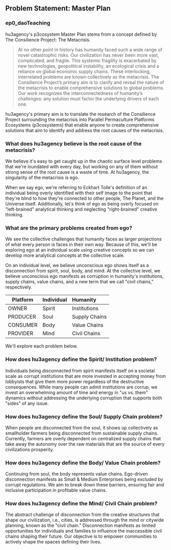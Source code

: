 ## Problem Statement: Master Plan
### ep0_daoTeaching

hu3agency's p3cosystem Master Plan stems from a concept defined by The Consilience Project: The Metacrisis.

> At no other point in history has humanity faced such a wide range of novel catastrophic risks. Our civilization has never been more vast, complicated, and fragile. This systemic fragility is exacerbated by new technologies, geopolitical instability, an ecological crisis and a reliance on global economic supply chains. These interlocking, interrelated problems are known collectively as the metacrisis. The Consilience Project’s primary aim is to clarify and reveal the nature of the metacrisis to enable comprehensive solutions to global problems. Our work recognizes the interconnectedness of humanity’s challenges: any solution must factor the underlying drivers of each one.

hu3agency's primary aim is to translate the research of the Consilience Project surrounding the metacrisis into Parallel Permaculture Platforms Ecosystems (p3cosystems) that enable anyone to create comprehensive solutions that aim to identify and address the root causes of the metacrisis. 

### What does hu3agency believe is the root cause of the metacrisis?

We believe it's easy to get caught up in the chaotic surface level problems that we're inundated with every day, but working on any of them without strong sense of the root cause is a waste of time. At hu3agency, the singularity of the metacrisis is ego. 

When we say ego, we're referring to Eckhart Tolle's definition of an individual being overly identified with their self image to the point that they're blind to how they're connected to other people, The Planet, and the Universe itself. Additionally, let's think of ego as being overly focused on "left-brained" analytical thinking and neglecting "right-brained" creative thinking.

### What are the primary problems created from ego?

We see the collective challenges that humanity faces as larger projections of what every person is faces in their own way. Because of this, we'll be exploring ego at an individual scale using creative concepts so we can develop more analytical concepts at the collective scale.

On an individual level, we believe unconscious ego shows itself as a disconnection from spirit, soul, body, and mind. At the collective level, we believe unconscious ego manifests as corruption in humanity's institutions, supply chains, value chains, and a new term that we call "civil chains," respectively.

Platform | Individual | Humanity  
--- | --- | :--- 
OWNER      | Spirit | Institutions 
PRODUCER   | Soul   | Supply Chains 
CONSUMER   | Body   | Value Chains 
PROVIDER   | Mind   | Civil Chains 

We'll explore each problem below.

### How does hu3agency define the Spirit/ Institution problem?

Individuals being disconnected from spirit manifests itself on a societal scale as corrupt institutions that are more invested in accepting money from lobbyists that give them more power regardless of the destructive consequences. While many people can admit institutions are corrup, we invest an overwhelming amount of time and energy in "us vs. them" dynamics without addressing the underlying corruption that supports both "sides" of any issue. 

### How does hu3agency define the Soul/ Supply Chain problem?

When people are disconnected from the soul, it shows up collectively as smallholder farmers being disconnected from sustainable supply chains. Currently, farmers are overly dependent on centralized supply chains that take away the autonomy over the raw materials that are the source of every civilizations prosperity.

### How does hu3agency define the Body/ Value Chain problem?

Continuing from soul, the body represents value chains. Ego-driven disconnection manifests as Small & Medium Enterprises being excluded by corrupt regulations. We aim to break down these barriers, ensuring fair and inclusive participation in profitable value chains.

### How does hu3agency define the Mind/ Civil Chain problem?

The abstract challenge of disconnection from the creative structures that shape our civilization, i.e., cities, is addressed through the mind or citywide planning, known as the "civil chain." Disconnection manifests as limited opportunities for individuals and families to influence the inaccessible civil chains shaping their future. Our objective is to empower communities to actively shape the spaces defining their lives.
